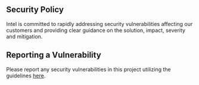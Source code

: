 Security Policy
---------------

Intel is committed to rapidly addressing security vulnerabilities
affecting our customers and providing clear guidance on the solution,
impact, severity and mitigation.


Reporting a Vulnerability
-------------------------

Please report any security vulnerabilities in this project utilizing the
guidelines [here].

[here]: https://www.intel.com/content/www/us/en/security-center/vulnerability-handling-guidelines.html
